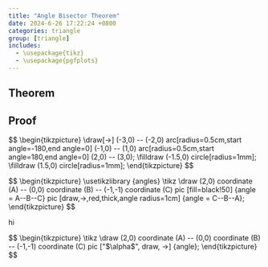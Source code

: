 ```yaml
---
title: "Angle Bisector Theorem"
date: 2024-6-26 17:22:24 +0800
categories: triangle
group: [triangle]
includes: 
  - \usepackage{tikz}
  - \usepackage{pgfplots}
---
```


## Theorem

## Proof 



<p>
<script src="https://i.upmath.me/latex.js"></script>
$$
\begin{tikzpicture}
\draw[->] (-3,0) -- (-2,0) arc[radius=0.5cm,start angle=-180,end angle=0] (-1,0) -- (1,0) arc[radius=0.5cm,start angle=180,end angle=0] (2,0) -- (3,0);
\filldraw (-1.5,0) circle[radius=1mm];
\filldraw (1.5,0) circle[radius=1mm];
\end{tikzpicture}
$$
</p>


<p>
<script src="https://i.upmath.me/latex.js"></script>
$$
\begin{tikzpicture}
\usetikzlibrary {angles}
\tikz \draw (2,0) coordinate (A) -- (0,0) coordinate (B) -- (-1,-1) coordinate (C)
           pic [fill=black!50]                      {angle = A--B--C}
           pic [draw,->,red,thick,angle radius=1cm] {angle = C--B--A};
\end{tikzpicture}
$$
</p>

hi

<p>
<script src="https://i.upmath.me/latex.js"></script>
$$
\begin{tikzpicture}
\tikz \draw (2,0) coordinate (A) -- (0,0) coordinate (B) -- (-1,-1) coordinate (C)
pic ["$\alpha$", draw, ->] {angle};
\end{tikzpicture}
$$
</p>
